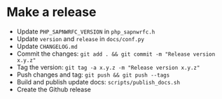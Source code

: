 # Make a release

- Update `PHP_SAPNWRFC_VERSION` in `php_sapnwrfc.h`
- Update `version` and `release` in `docs/conf.py`
- Update `CHANGELOG.md`
- Commit the changes: `git add . && git commit -m "Release version x.y.z"`
- Tag the version: `git tag -a x.y.z -m "Release version x.y.z"`
- Push changes and tag: `git push && git push --tags`
- Build and publish update docs: `scripts/publish_docs.sh`
- Create the Github release
